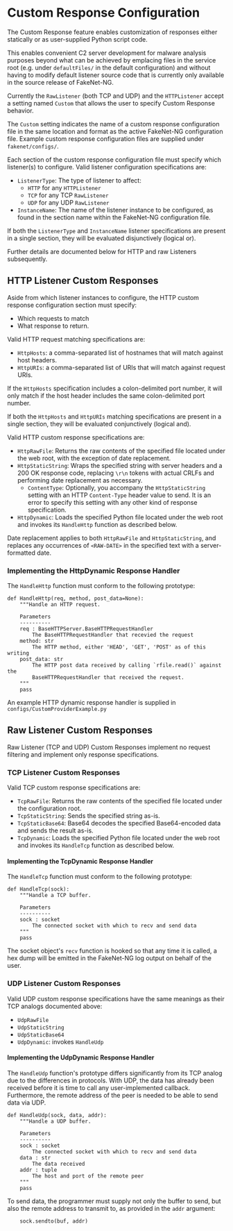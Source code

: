 # Custom Response Configuration

The Custom Response feature enables customization of responses either
statically or as user-supplied Python script code.

This enables convenient C2 server development for malware analysis purposes
beyond what can be achieved by emplacing files in the service root (e.g. under
`defaultFiles/` in the default configuration) and without having to modify
default listener source code that is currently only available in the source
release of FakeNet-NG.

Currently the `RawListener` (both TCP and UDP) and the `HTTPListener` accept a
setting named `Custom` that allows the user to specify Custom Response
behavior.

The `Custom` setting indicates the name of a custom response configuration file
in the same location and format as the active FakeNet-NG configuration file.
Example custom response configuration files are supplied under
`fakenet/configs/`.

Each section of the custom response configuration file must specify which
listener(s) to configure. Valid listener configuration specifications are:
* `ListenerType`: The type of listener to affect:
    * `HTTP` for any `HTTPListener`
	* `TCP` for any TCP `RawListener`
	* `UDP` for any UDP `RawListener`
* `InstanceName`: The name of the listener instance to be configured,
  as found in the section name within the FakeNet-NG configuration file.

If both the `ListenerType` and `InstanceName` listener specifications are
present in a single section, they will be evaluated disjunctively (logical or).

Further details are documented below for HTTP and raw Listeners subsequently.

## HTTP Listener Custom Responses

Aside from which listener instances to configure, the HTTP custom response
configuration section must specify:
* Which requests to match
* What response to return.

Valid HTTP request matching specifications are:
* `HttpHosts`: a comma-separated list of hostnames that will match against
  host headers.
* `HttpURIs`: a comma-separated list of URIs that will match against request
  URIs.

If the `HttpHosts` specification includes a colon-delimited port number, it
will only match if the host header includes the same colon-delimited port
number.

If both the `HttpHosts` and `HttpURIs` matching specifications are present in
a single section, they will be evaluated conjunctively (logical and).

Valid HTTP custom response specifications are:
* `HttpRawFile`: Returns the raw contents of the specified file located under
  the web root, with the exception of date replacement.
* `HttpStaticString`: Wraps the specified string with server headers and a 200
  OK response code, replacing `\r\n` tokens with actual CRLFs and performing
  date replacement as necessary.
	* `ContentType`: Optionally, you accompany the `HttpStaticString` setting
	  with an  HTTP `Content-Type` header value to send. It is an error to
	  specify this setting with any other kind of response specification.
* `HttpDynamic`: Loads the specified Python file located under the web root
  and invokes its `HandleHttp` function as described below.

Date replacement applies to both `HttpRawFile` and `HttpStaticString`, and
replaces any occurrences of `<RAW-DATE>` in the specified text with a
server-formatted date.

### Implementing the HttpDynamic Response Handler

The `HandleHttp` function must conform to the following prototype:

```
def HandleHttp(req, method, post_data=None):
	"""Handle an HTTP request.

	Parameters
	----------
	req : BaseHTTPServer.BaseHTTPRequestHandler
		The BaseHTTPRequestHandler that recevied the request
	method: str
		The HTTP method, either 'HEAD', 'GET', 'POST' as of this writing
	post_data: str
		The HTTP post data received by calling `rfile.read()` against the
		BaseHTTPRequestHandler that received the request.
	"""
	pass
```

An example HTTP dynamic response handler is supplied in
`configs/CustomProviderExample.py`

## Raw Listener Custom Responses

Raw Listener (TCP and UDP) Custom Responses implement no request filtering and
implement only response specifications.

### TCP Listener Custom Responses
Valid TCP custom response specifications are:
* `TcpRawFile`: Returns the raw contents of the specified file located under
  the configuration root.
* `TcpStaticString`: Sends the specified string as-is.
* `TcpStaticBase64`: Base64 decodes the specified Base64-encoded data and sends
  the result as-is.
* `TcpDynamic`: Loads the specified Python file located under the web root
  and invokes its `HandleTcp` function as described below.

#### Implementing the TcpDynamic Response Handler

The `HandleTcp` function must conform to the following prototype:

```
def HandleTcp(sock):
	"""Handle a TCP buffer.

	Parameters
	----------
	sock : socket
		The connected socket with which to recv and send data
	"""
	pass
```

The socket object's `recv` function is hooked so that any time it is called, a
hex dump will be emitted in the FakeNet-NG log output on behalf of the user.

### UDP Listener Custom Responses
Valid UDP custom response specifications have the same meanings as their TCP
analogs documented above:
* `UdpRawFile`
* `UdpStaticString`
* `UdpStaticBase64`
* `UdpDynamic`: invokes `HandleUdp`

#### Implementing the UdpDynamic Response Handler

The `HandleUdp` function's prototype differs significantly from its TCP analog
due to the differences in protocols. With UDP, the data has already been
received before it is time to call any user-implemented callback. Furthermore,
the remote address of the peer is needed to be able to send data via UDP.

```
def HandleUdp(sock, data, addr):
    """Handle a UDP buffer.

    Parameters
    ----------
    sock : socket
		The connected socket with which to recv and send data
    data : str
        The data received
    addr : tuple
        The host and port of the remote peer
    """
	pass
```

To send data, the programmer must supply not only the buffer to send, but also
the remote address to transmit to, as provided in the `addr` argument:

```
	sock.sendto(buf, addr)
```
